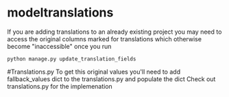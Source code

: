 # modeltranslations
If you are adding translations to an already existing project you may need to access the original columns marked for translations
which otherwise become "inaccessible" once you run 
```
python manage.py update_translation_fields
```

#Translations.py
To get this original values you'll need to add fallback_values dict to the translations.py and populate the dict
Check out translations.py for the implemenation

